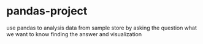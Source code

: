 # pandas-project

use pandas to analysis data from sample store by asking the question what we want to know finding the answer and visualization
